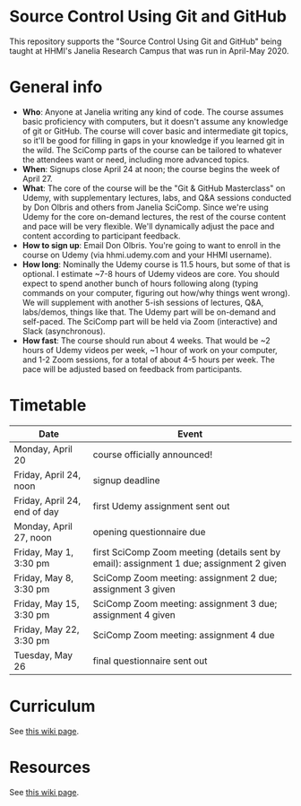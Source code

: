 # Source Control Using Git and GitHub

This repository supports the "Source Control Using Git and GitHub" being taught at HHMI's Janelia Research Campus that was run in April-May 2020.

# General info

- **Who**: Anyone at Janelia writing any kind of code. The course assumes basic proficiency with computers, but it doesn't assume any knowledge of git or GitHub. The course will cover basic and intermediate git topics, so it'll be good for filling in gaps in your knowledge if you learned git in the wild. The SciComp parts of the course can be tailored to whatever the attendees want or need, including more advanced topics.
- **When**: Signups close April 24 at noon; the course begins the week of April 27.
- **What**: The core of the course will be the "Git & GitHub Masterclass" on Udemy, with supplementary lectures, labs, and Q&A sessions conducted by Don Olbris and others from Janelia SciComp. Since we're using Udemy for the core on-demand lectures, the rest of the course content and pace will be very flexible. We'll dynamically adjust the pace and content according to participant feedback.
- **How to sign up**: Email Don Olbris. You're going to want to enroll in the course on Udemy (via hhmi.udemy.com and your HHMI username).
- **How long**: Nominally the Udemy course is 11.5 hours, but some of that is optional. I estimate ~7-8 hours of Udemy videos are core. You should expect to spend another bunch of hours following along (typing commands on your computer, figuring out how/why things went wrong). We will supplement with another 5-ish sessions of lectures, Q&A, labs/demos, things like that. The Udemy part will be on-demand and self-paced. The SciComp part will be held via Zoom (interactive) and Slack (asynchronous).
- **How fast**: The course should run about 4 weeks. That would be ~2 hours of Udemy videos per week, ~1 hour of work on your computer, and 1-2 Zoom sessions, for a total of about 4-5 hours per week. The pace will be adjusted based on feedback from participants.

# Timetable

| Date | Event |
| --- | --- |
| Monday, April 20 | course officially announced! |
| Friday, April 24, noon | signup deadline |
| Friday, April 24, end of day | first Udemy assignment sent out |
| Monday, April 27, noon | opening questionnaire due |
| Friday, May 1, 3:30 pm | first SciComp Zoom meeting (details sent by email): assignment 1 due; assignment 2 given |
| Friday, May 8, 3:30 pm | SciComp Zoom meeting: assignment 2 due; assignment 3 given |
| Friday, May 15, 3:30 pm | SciComp Zoom meeting: assignment 3 due; assignment 4 given |
| Friday, May 22, 3:30 pm | SciComp Zoom meeting: assignment 4 due |
| Tuesday, May 26 | final questionnaire sent out |

# Curriculum

See [this wiki page](https://github.com/JaneliaSciComp/2020AprilGitCourse/wiki/Curriculum).

# Resources

See [this wiki page](https://github.com/JaneliaSciComp/2020AprilGitCourse/wiki/Resources).
